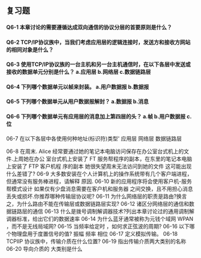 ## 复习题
#### Q6-1 本章讨论的需要遵循达成双向通信的协议分层的首要原则是什么？


#### Q6-2 TCP/IP协议族中，当我们考虑应用层的逻辑连接时，发送方和接收方网站的相同对象是什么？


#### Q6-3 使用TCP/IP协议族的一台主机和另一台主机通信时，在以下各层中发送或接收的数据单元分别是什么？ a.应用层 b.网络层 c.数据链路层


#### Q6-4 下列哪个数据单元以帧来封装。 a.用户数据报 b.数据报


#### Q6-5 下列哪个数据单元从用户数据报解封？ a.数据报 b.消息


#### Q6-6 下列哪个数据单元有应用层的消息加上第四层的头？ a.帧 b.用户数据报 c.位


06-7 在以下各层中各使用何种地址(标识符)类型'
应用层 网络层 数据链路层


06-8 在周末. Alice 经常要通过她的笔记本电脑访问保存在办公室台式机上的文件.上周她在办公
室台式机上安装了 FT 服务帮程序的副本，在东里的笔记本电脑上安装了 FTP 客户机程
序的副本 她很失望周末无法访问到她的文件 这可能出现什么差错了?
06-9 大多数安装在个人计算机上的操作系统带有几个客户端进程，但通常没有服务棒进程，请解释
原因.
06-10 新的应用程序将会使用客户机-服务帮模式设计 如果仅有少盘消息需要在客户机和服务器
之间交换，且不用担心消息丢失或损坏.你推荐哪种传输层协议呢?
06-11 为什么网络层的职责是路由?换言之，为什么路由不能在传输层或数据链路层实现?
06-12 诸区分网络层的通信和数据链路层的通信
06-13 什么是拨号调制解调器技术?列出本章讨论过的通用调制解调器标准，给出它们的数据速率
06-14 为什么蓝牙通常被称为元钱个域网 WPAN ，而不是无线局域网?
06-15 当频率给定时 ，如何求正弦波的周期?
06-16 以下哪个物理盘用于度置信号的值?
振幅 频率 相位
06-17 定义模拟传输。
06-18 TCPIIP 协议族中，传输介质在什么位置?
06-19 指出传输介质两大类别的名称
06-20 导向介质的 大类别是什么
